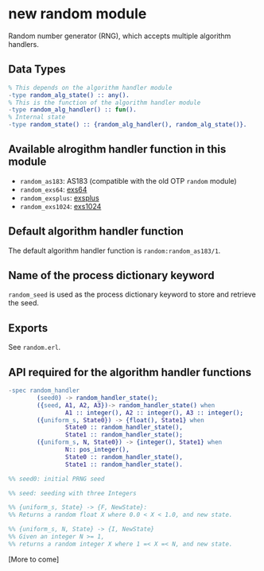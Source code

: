 # new random module

Random number generator (RNG), which accepts multiple algorithm handlers.

## Data Types

```erlang
% This depends on the algorithm handler module
-type random_alg_state() :: any().
% This is the function of the algorithm handler module
-type random_alg_handler() :: fun().
% Internal state
-type random_state() :: {random_alg_handler(), random_alg_state()}.
```    

## Available alrogithm handler function in this module

* `random_as183`: AS183 (compatible with the old OTP `random` module)
* `random_exs64`: [exs64](https://github.com/jj1bdx/exs64/)
* `random_exsplus`: [exsplus](https://github.com/jj1bdx/exsplus/)
* `random_exs1024`: [exs1024](https://github.com/jj1bdx/exs1024/)

## Default algorithm handler function

The default algorithm handler function is `random:random_as183/1`.

## Name of the process dictionary keyword

`random_seed` is used as the process dictionary keyword to store and retrieve the seed.

## Exports

See `random.erl`.

## API required for the algorithm handler functions

```erlang
-spec random_handler
        (seed0) -> random_handler_state();
        ({seed, A1, A2, A3})-> random_handler_state() when
                A1 :: integer(), A2 :: integer(), A3 :: integer();
        ({uniform_s, State0}) -> {float(), State1} when
                State0 :: random_handler_state(),
                State1 :: random_handler_state();
        ({uniform_s, N, State0}) -> {integer(), State1} when
                N:: pos_integer(),
                State0 :: random_handler_state(),
                State1 :: random_handler_state().

%% seed0: initial PRNG seed

%% seed: seeding with three Integers

%% {uniform_s, State} -> {F, NewState}:
%% Returns a random float X where 0.0 < X < 1.0, and new state.

%% {uniform_s, N, State} -> {I, NewState}
%% Given an integer N >= 1,
%% returns a random integer X where 1 =< X =< N, and new state.

```

[More to come]
